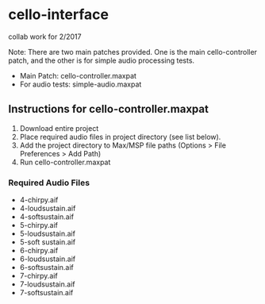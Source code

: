 # cello-interface
collab work for 2/2017

Note: There are two main patches provided. One is the main cello-controller patch, and the other is for simple audio processing tests.
* Main Patch: cello-controller.maxpat 
* For audio tests: simple-audio.maxpat

## Instructions for cello-controller.maxpat

1. Download entire project
2. Place required audio files in project directory (see list below).
3. Add the project directory to Max/MSP file paths (Options > File Preferences > Add Path)
4. Run cello-controller.maxpat

### Required Audio Files
* 4-chirpy.aif
* 4-loudsustain.aif
* 4-softsustain.aif
* 5-chirpy.aif
* 5-loudsustain.aif
* 5-soft sustain.aif
* 6-chirpy.aif
* 6-loudsustain.aif
* 6-softsustain.aif
* 7-chirpy.aif
* 7-loudsustain.aif
* 7-softsustain.aif
